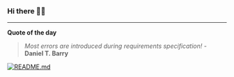 ### Hi there 👋🏻


---

**Quote of the day**

> *Most errors are introduced during requirements specification!* - **Daniel T. Barry** 

[![README.md](https://github.com/marcolovazzano/marcolovazzano/actions/workflows/readme.yml/badge.svg)](https://github.com/marcolovazzano/marcolovazzano/actions/workflows/readme.yml)
